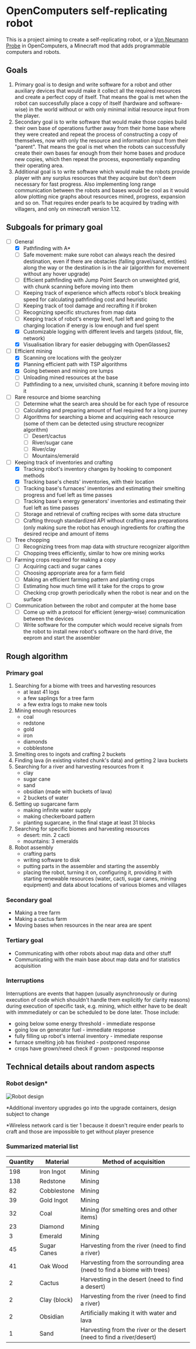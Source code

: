 # OpenComputers self-replicating robot
This is a project aiming to create a self-replicating robot, or a [Von Neumann Probe](https://en.wikipedia.org/wiki/Self-replicating_spacecraft) in OpenComputers, a Minecraft mod that adds programmable computers and robots.

## Goals
1. Primary goal is to design and write software for a robot and other auxiliary devices that would make it collect all the required resources and create a perfect copy of itself. That means the goal is met when the robot can successfully place a copy of itself (hardware and software-wise) in the world without or with only minimal initial resource input from the player.
2. Secondary goal is to write software that would make those copies build their own base of operations further away from their home base where they were created and repeat the process of constructing a copy of themselves, now with only the resource and information input from their "parent". That means the goal is met when the robots can successfully create their own bases far enough from their home bases and produce new copies, which then repeat the process, exponentially expanding their operating area.
3. Additional goal is to write software which would make the robots provide player with any surplus resources that they acquire but don't deem necessary for fast progress. Also implementing long range communication between the robots and bases would be cool as it would allow plotting nice graphs about resources mined, progress, expansion and so on. That requires ender pearls to be acquired by trading with villagers, and only on minecraft version 1.12.

## Subgoals for primary goal
- [ ] General
  - [x] Pathfinding with A*
  - [ ] Safe movement: make sure robot can always reach the desired destination, even if there are obstacles (falling gravel/sand, entities) along the way or the destination is in the air (algorithm for movement without any hover upgrade)
  - [ ] Efficient pathfinding with Jump Point Search on unweighted grid, with chunk scanning before moving into them
  - [ ] Keeping track of experience which affects robot's block breaking speed for calculating pathfinding cost and heuristic
  - [ ] Keeping track of tool damage and recrafting it if broken
  - [ ] Recognizing specific structures from map data
  - [ ] Keeping track of robot's energy level, fuel left and going to the charging location if energy is low enough and fuel spent
  - [x] Customizable logging with different levels and targets (stdout, file, network)
  - [x] Visualisation library for easier debugging with OpenGlasses2
- [ ] Efficient mining
  - [x] Scanning ore locations with the geolyzer
  - [x] Planning efficient path with TSP algorithms
  - [x] Going between and mining ore lumps
  - [ ] Unloading mined resources at the base
  - [ ] Pathfinding to a new, unvisited chunk, scanning it before moving into it
- [ ] Rare resource and biome searching
  - [ ] Determine what the search area should be for each type of resource
  - [ ] Calculating and preparing amount of fuel required for a long journey
  - [ ] Algorithms for searching a biome and acquiring each resource (some of them can be detected using structure recognizer algorithm)
    - [ ] Desert/cactus
    - [ ] River/sugar cane
    - [ ] River/clay
    - [ ] Mountains/emerald
- [ ] Keeping track of inventories and crafting
  - [x] Tracking robot's inventory changes by hooking to component methods
  - [x] Tracking base's chests' inventories, with their location
  - [ ] Tracking base's furnaces' inventories and estimating their smelting progress and fuel left as time passes
  - [ ] Tracking base's energy generators' inventories and estimating their fuel left as time passes
  - [ ] Storage and retrieval of crafting recipes with some data structure
  - [ ] Crafting through standardized API without crafting area preparations (only making sure the robot has enough ingredients for crafting the desired recipe and amount of items
- [ ] Tree chopping
  - [ ] Recognizing trees from map data with structure recognizer algorithm
  - [ ] Chopping trees efficiently, similar to how ore mining works
- [ ] Farming crops required for making a copy
  - [ ] Acquiring cacti and sugar canes
  - [ ] Choosing appropriate area for a farm field
  - [ ] Making an efficient farming pattern and planting crops
  - [ ] Estimating how much time will it take for the crops to grow
  - [ ] Checking crop growth periodically when the robot is near and on the surface
- [ ] Communication between the robot and computer at the home base
  - [ ] Come up with a protocol for efficient (energy-wise) communication between the devices
  - [ ] Write software for the computer which would receive signals from the robot to install new robot's software on the hard drive, the eeprom and start the assembler

## Rough algorithm
### Primary goal
1. Searching for a biome with trees and harvesting resources
    - at least 41 logs
    - a few saplings for a tree farm
    - a few extra logs to make new tools
2. Mining enough resources
    - coal
    - redstone
    - gold
    - iron
    - diamonds
    - cobblestone
3. Smelting ores to ingots and crafting 2 buckets
4. Finding lava (in existing visited chunk's data) and getting 2 lava buckets
5. Searching for a river and harvesting resources from it
    - clay
    - sugar cane
    - sand
    - obsidian (made with buckets of lava)
    - 2 buckets of water
6. Setting up sugarcane farm
    - making infinite water supply
    - making checkerboard pattern
    - planting sugarcane, in the final stage at least 31 blocks
7. Searching for specific biomes and harvesting resources
    - desert: min. 2 cacti
    - mountains: 3 emeralds
8. Robot assembly
    - crafting parts
    - writing software to disk
    - putting parts in the assembler and starting the assembly
    - placing the robot, turning it on, configuring it, providing it with starting renewable resources (water, cacti, sugar canes, mining equipment) and data about locations of various biomes and villages
### Secondary goal
- Making a tree farm
- Making a cactus farm
- Moving bases when resources in the near area are spent
### Tertiary goal
- Communicating with other robots about map data and other stuff
- Communicating with the main base about map data and for statistics acquisition

### Interruptions
Interruptions are events that happen (usually asynchronously or during execution of code which shouldn't handle them explicitly for clarity reasons) during execution of specific task, e.g. mining, which either have to be dealt with immmediately or can be scheduled to be done later. Those include:
- going below some energy threshold - immediate response
- going low on generator fuel - immediate response
- fully filling up robot's internal inventory - immediate response
- furnace smelting job has finished - postponed response
- crops have grown/need check if grown - postponed response

## Technical details about random aspects
### Robot design\*
![Robot design](https://github.com/Kristopher38/OC-Von-Neumann-probe/blob/master/docs/robot.png?raw=true)

\*Additional inventory upgrades go into the upgrade containers, design subject to change

\*Wireless network card is tier 1 because it doesn't require ender pearls to craft and those are impossible to get without player presence

### Summarized material list
Quantity | Material | Method of acquisition
-------- | -------- | ---------------------
198 | Iron Ingot | Mining
138 | Redstone | Mining
82 | Cobblestone | Mining
39 | Gold Ingot | Mining
32 | Coal | Mining (for smelting ores and other items)
23 | Diamond | Mining
3 | Emerald | Mining
45 | Sugar Canes | Harvesting from the river (need to find a river)
41 | Oak Wood | Harvesting from the sorrounding area (need to find a biome with trees)
2 | Cactus | Harvesting in the desert (need to find a desert)
2 | Clay (block) | Harvesting from the river (need to find a river)
2 | Obsidian | Artificially making it with water and lava
1 | Sand | Harvesting from the river or the desert (need to find a river/desert)
